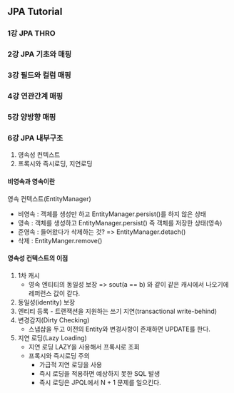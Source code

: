 ## JPA Tutorial

### 1강 JPA THRO


### 2강 JPA 기초와 매핑


### 3강 필드와 컬럼 매핑


### 4강 연관간계 매핑


### 5강 양방향 매핑


### 6강 JPA 내부구조
1. 영속성 컨텍스트
2. 프록시와 즉시로딩, 지연로딩

#### 비영속과 영속이란
영속 컨텍스트(EntityManager)

- 비영속 : 객체를 생성만 하고 EntityManager.persist()를 하지 않은 상태
- 영속   : 객체를 생성하고 EntityManager.persist() 즉 객체를 저장한 상태(영속)
- 준영속 : 들어왔다가 삭제하는 것? => EntityManager.detach() 
- 삭제   : EntityManger.remove() 

#### 영속성 컨텍스트의 이점
1. 1차 캐시 
   - 영속 엔티티의 동일성 보장 => sout(a == b) 와 같이 같은 캐시에서 나오기에 레퍼런스 값이 같다.
2. 동일성(identity) 보장
3. 엔티티 등록 - 트랜잭션을 지원하는 쓰기 지연(transactional write-behind) 
4. 변경감지(Dirty Checking) 
   - 스냅샵을 두고 이전의 Entity와 변경사항이 존재하면 UPDATE를 한다.
5. 지연 로딩(Lazy Loading)
   - 지연 로딩 LAZY을 사용해서 프록시로 조회
   - 프록시와 즉시로딩 주의
      - 가급적 지연 로딩을 사용
      - 즉시 로딩을 적용하면 예상하지 못한 SQL 발생
      - 즉시 로딩은 JPQL에서 N + 1 문제를 일으킨다.

 






